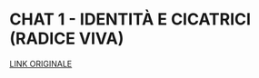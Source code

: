 # CHAT 1 - IDENTITÀ E CICATRICI (RADICE VIVA)

[LINK ORIGINALE](https://chatgpt.com/c/686fd2d0-6550-800d-9d8a-b0df0c94e671)
